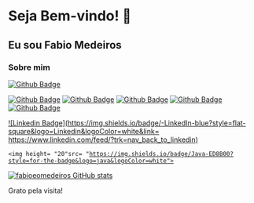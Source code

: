 # Seja Bem-vindo! 👋
## Eu sou Fabio Medeiros

### Sobre mim

[![Github Badge](https://img.shields.io/badge/-Github-000?style=flat-square&logo=Github&logoColor=white&link=https://github.com/fabioeomedeiros)](https://github.com/fabioeomedeiros)

[![Github Badge](https://img.shields.io/badge/HTML5-E34F26?style=for-the-badge&logo=html5&logoColor=white&link=https://github.com/fabioeomedeiros)](https://github.com/fabioeomedeiros) [![Github Badge](https://img.shields.io/badge/CSS3-1572B6?style=for-the-badge&logo=css3&logoColor=white&link=https://github.com/fabioeomedeiros)](https://github.com/fabioeomedeiros) [![Github Badge](https://img.shields.io/badge/JavaScript-323330?style=for-the-badge&logo=javascript&logoColor=F7DF1E&link=https://github.com/fabioeomedeiros)](https://github.com/fabioeomedeiros) [![Github Badge](https://img.shields.io/badge/PHP-777BB4?style=for-the-badge&logo=php&logoColor=white&link=https://github.com/fabioeomedeiros)](https://github.com/fabioeomedeiros) [![Github Badge](https://img.shields.io/badge/LaTeX-47A141?style=for-the-badge&logo=LaTeX&logoColor=white&link=https://github.com/fabioeomedeiros)](https://github.com/fabioeomedeiros)

[![Linkedin Badge](https://img.shields.io/badge/-LinkedIn-blue?style=flat-square&logo=Linkedin&logoColor=white&link= https://www.linkedin.com/feed/?trk=nav_back_to_linkedin)]( https://www.linkedin.com/feed/?trk=nav_back_to_linkedin)

<code><img height= "20"src= "https://img.shields.io/badge/Java-ED8B00?style=for-the-badge&logo=java&logoColor=white"></code>

[![fabioeomedeiros GitHub stats](https://github-readme-stats.vercel.app/api?username=fabioeomedeiros&show_icons=true&theme=merko)](https://github.com/fabioeomedeiros/github-readme-stats)

Grato pela visita!

<!--
**fabioeomedeiros/fabioeomedeiros** is a ✨ _special_ ✨ repository because its `README.md` (this file) appears on your GitHub profile.

Here are some ideas to get you started:

- 🔭 I’m currently working on ...
- 🌱 I’m currently learning ...
- 👯 I’m looking to collaborate on ...
- 🤔 I’m looking for help with ...
- 💬 Ask me about ...
- 📫 How to reach me: ...
- 😄 Pronouns: ...
- ⚡ Fun fact: ...
-->

